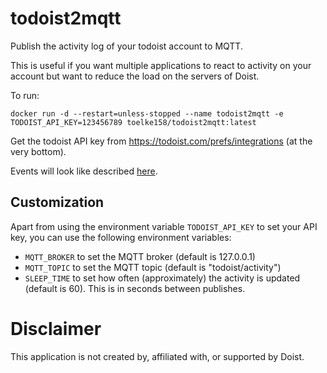 # todoist2mqtt
Publish the activity log of your todoist account to MQTT.

This is useful if you want multiple applications to react to activity on your account but want to reduce the load on the servers of Doist.

To run:

```
docker run -d --restart=unless-stopped --name todoist2mqtt -e TODOIST_API_KEY=123456789 toelke158/todoist2mqtt:latest
```

Get the todoist API key from https://todoist.com/prefs/integrations (at the very bottom).

Events will look like described [here](https://developer.todoist.com/sync/v8/#activity).

## Customization

Apart from using the environment variable `TODOIST_API_KEY` to set your API key, you can use the following environment variables:

* `MQTT_BROKER` to set the MQTT broker (default is 127.0.0.1)
* `MQTT_TOPIC` to set the MQTT topic (default is "todoist/activity")
* `SLEEP_TIME` to set how often (approximately) the activity is updated (default is 60). This is in seconds between publishes.

# Disclaimer

This application is not created by, affiliated with, or supported by Doist.

